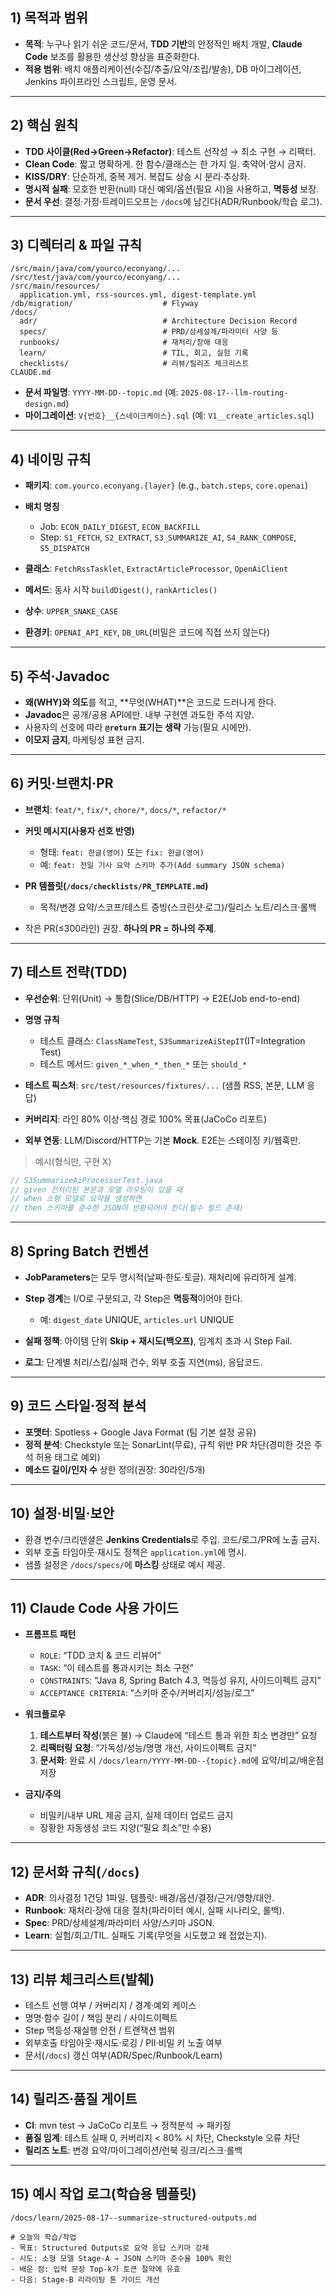 ## 1) 목적과 범위

* **목적**: 누구나 읽기 쉬운 코드/문서, **TDD 기반**의 안정적인 배치 개발, **Claude Code** 보조를 활용한 생산성 향상을 표준화한다.
* **적용 범위**: 배치 애플리케이션(수집/추출/요약/조립/발송), DB 마이그레이션, Jenkins 파이프라인 스크립트, 운영 문서.

---

## 2) 핵심 원칙

* **TDD 사이클(Red→Green→Refactor)**: 테스트 선작성 → 최소 구현 → 리팩터.
* **Clean Code**: 짧고 명확하게. 한 함수/클래스는 한 가지 일. 축약어·암시 금지.
* **KISS/DRY**: 단순하게, 중복 제거. 복잡도 상승 시 분리·추상화.
* **명시적 실패**: 모호한 반환(null) 대신 예외/옵션(필요 시)을 사용하고, **멱등성** 보장.
* **문서 우선**: 결정·가정·트레이드오프는 `/docs`에 남긴다(ADR/Runbook/학습 로그).

---

## 3) 디렉터리 & 파일 규칙

```
/src/main/java/com/yourco/econyang/...
/src/test/java/com/yourco/econyang/...
/src/main/resources/
  application.yml, rss-sources.yml, digest-template.yml
/db/migration/                    # Flyway
/docs/
  adr/                            # Architecture Decision Record
  specs/                          # PRD/상세설계/파라미터 사양 등
  runbooks/                       # 재처리/장애 대응
  learn/                          # TIL, 회고, 실험 기록
  checklists/                     # 리뷰/릴리즈 체크리스트
CLAUDE.md
```

* **문서 파일명**: `YYYY-MM-DD--topic.md` (예: `2025-08-17--llm-routing-design.md`)
* **마이그레이션**: `V{번호}__{스네이크케이스}.sql` (예: `V1__create_articles.sql`)

---

## 4) 네이밍 규칙

* **패키지**: `com.yourco.econyang.{layer}` (e.g., `batch.steps`, `core.openai`)
* **배치 명칭**

    * Job: `ECON_DAILY_DIGEST`, `ECON_BACKFILL`
    * Step: `S1_FETCH`, `S2_EXTRACT`, `S3_SUMMARIZE_AI`, `S4_RANK_COMPOSE`, `S5_DISPATCH`
* **클래스**: `FetchRssTasklet`, `ExtractArticleProcessor`, `OpenAiClient`
* **메서드**: 동사 시작 `buildDigest()`, `rankArticles()`
* **상수**: `UPPER_SNAKE_CASE`
* **환경키**: `OPENAI_API_KEY`, `DB_URL`(비밀은 코드에 직접 쓰지 않는다)

---

## 5) 주석·Javadoc

* **왜(WHY)와 의도**를 적고, \*\*무엇(WHAT)\*\*은 코드로 드러나게 한다.
* **Javadoc**은 공개/공용 API에만. 내부 구현엔 과도한 주석 지양.
* 사용자의 선호에 따라 **`@return` 표기는 생략** 가능(필요 시에만).
* **이모지 금지**, 마케팅성 표현 금지.

---

## 6) 커밋·브랜치·PR

* **브랜치**: `feat/*`, `fix/*`, `chore/*`, `docs/*`, `refactor/*`
* **커밋 메시지(사용자 선호 반영)**

    * 형태: `feat: 한글(영어)` 또는 `fix: 한글(영어)`
    * 예: `feat: 전일 기사 요약 스키마 추가(Add summary JSON schema)`
* **PR 템플릿(`/docs/checklists/PR_TEMPLATE.md`)**

    * 목적/변경 요약/스코프/테스트 증빙(스크린샷·로그)/릴리스 노트/리스크·롤백
* 작은 PR(≤300라인) 권장. **하나의 PR = 하나의 주제**.

---

## 7) 테스트 전략(TDD)

* **우선순위**: 단위(Unit) → 통합(Slice/DB/HTTP) → E2E(Job end-to-end)
* **명명 규칙**

    * 테스트 클래스: `ClassNameTest`, `S3SummarizeAiStepIT`(IT=Integration Test)
    * 테스트 메서드: `given_*_when_*_then_*` 또는 `should_*`
* **테스트 픽스처**: `src/test/resources/fixtures/...` (샘플 RSS, 본문, LLM 응답)
* **커버리지**: 라인 80% 이상·핵심 경로 100% 목표(JaCoCo 리포트)
* **외부 연동**: LLM/Discord/HTTP는 기본 **Mock**. E2E는 스테이징 키/웹훅만.

> 예시(형식만, 구현 X)

```java
// S3SummarizeAiProcessorTest.java
// given 전처리된 본문과 모델 라우팅이 있을 때
// when 소형 모델로 요약을 생성하면
// then 스키마를 준수한 JSON이 반환되어야 한다(필수 필드 존재)
```

---

## 8) Spring Batch 컨벤션

* **JobParameters**는 모두 명시적(날짜·한도·토글). 재처리에 유리하게 설계.
* **Step 경계**는 I/O로 구분되고, 각 Step은 **멱등적**이어야 한다.

    * 예: `digest_date` UNIQUE, `articles.url` UNIQUE
* **실패 정책**: 아이템 단위 **Skip + 재시도(백오프)**, 임계치 초과 시 Step Fail.
* **로그**: 단계별 처리/스킵/실패 건수, 외부 호출 지연(ms), 응답코드.

---

## 9) 코드 스타일·정적 분석

* **포맷터**: Spotless + Google Java Format (팀 기본 설정 공유)
* **정적 분석**: Checkstyle 또는 SonarLint(무료), 규칙 위반 PR 차단(경미한 것은 주석 허용 태그로 예외)
* **메소드 길이/인자 수** 상한 정의(권장: 30라인/5개)

---

## 10) 설정·비밀·보안

* 환경 변수/크리덴셜은 **Jenkins Credentials**로 주입. 코드/로그/PR에 노출 금지.
* 외부 호출 타임아웃·재시도 정책은 `application.yml`에 명시.
* 샘플 설정은 `/docs/specs/`에 **마스킹** 상태로 예시 제공.

---

## 11) Claude Code 사용 가이드

* **프롬프트 패턴**

    * `ROLE`: “TDD 코치 & 코드 리뷰어”
    * `TASK`: “이 테스트를 통과시키는 최소 구현”
    * `CONSTRAINTS`: “Java 8, Spring Batch 4.3, 멱등성 유지, 사이드이펙트 금지”
    * `ACCEPTANCE CRITERIA`: “스키마 준수/커버리지/성능/로그”
* **워크플로우**

    1. **테스트부터 작성**(붉은 불) → Claude에 “테스트 통과 위한 최소 변경만” 요청
    2. **리팩터링 요청**: “가독성/성능/명명 개선, 사이드이펙트 금지”
    3. **문서화**: 완료 시 `/docs/learn/YYYY-MM-DD--{topic}.md`에 요약/비교/배운점 저장
* **금지/주의**

    * 비밀키/내부 URL 제공 금지, 실제 데이터 업로드 금지
    * 장황한 자동생성 코드 지양(“필요 최소”만 수용)

---

## 12) 문서화 규칙(`/docs`)

* **ADR**: 의사결정 1건당 1파일. 템플릿: 배경/옵션/결정/근거/영향/대안.
* **Runbook**: 재처리·장애 대응 절차(파라미터 예시, 실패 시나리오, 롤백).
* **Spec**: PRD/상세설계/파라미터 사양/스키마 JSON.
* **Learn**: 실험/회고/TIL. 실패도 기록(무엇을 시도했고 왜 접었는지).

---

## 13) 리뷰 체크리스트(발췌)

* 테스트 선행 여부 / 커버리지 / 경계·예외 케이스
* 명명·함수 길이 / 책임 분리 / 사이드이펙트
* Step 멱등성·재실행 안전 / 트랜잭션 범위
* 외부호출 타임아웃·재시도·로깅 / PII·비밀 키 노출 여부
* 문서(`/docs`) 갱신 여부(ADR/Spec/Runbook/Learn)

---

## 14) 릴리즈·품질 게이트

* **CI**: mvn test → JaCoCo 리포트 → 정적분석 → 패키징
* **품질 임계**: 테스트 실패 0, 커버리지 < 80% 시 차단, Checkstyle 오류 차단
* **릴리즈 노트**: 변경 요약/마이그레이션/런북 링크/리스크·롤백

---

## 15) 예시 작업 로그(학습용 템플릿)

`/docs/learn/2025-08-17--summarize-structured-outputs.md`

```
# 오늘의 학습/작업
- 목표: Structured Outputs로 요약 응답 스키마 강제
- 시도: 소형 모델 Stage-A → JSON 스키마 준수율 100% 확인
- 배운 점: 입력 문장 Top-k가 토큰 절약에 유효
- 다음: Stage-B 리라이팅 톤 가이드 개선
```

